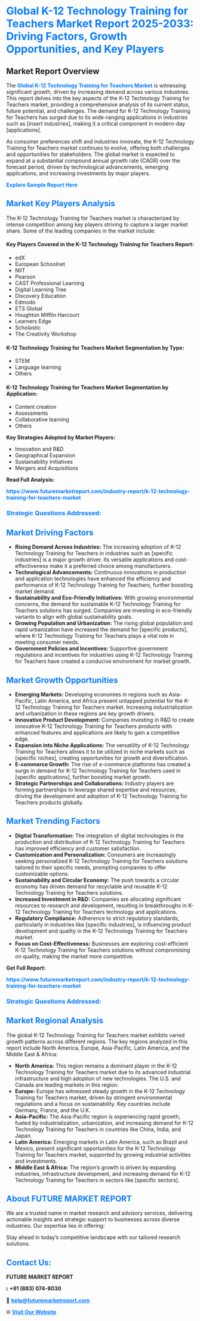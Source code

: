 <h1 style="color: #007BFF;">Global K-12 Technology Training for Teachers Market Report 2025-2033: Driving Factors, Growth Opportunities, and Key Players</h1>

<section id="overview">
<h2>Market Report Overview</h2>
<p>The <a href="https://www.futuremarketreport.com/industry-report/k-12-technology-training-for-teachers-market" style="color: #007BFF; text-decoration: none;"><strong>Global K-12 Technology Training for Teachers Market</strong></a> is witnessing significant growth, driven by increasing demand across various industries. This report delves into the key aspects of the K-12 Technology Training for Teachers market, providing a comprehensive analysis of its current status, future potential, and challenges. The demand for K-12 Technology Training for Teachers has surged due to its wide-ranging applications in industries such as [insert industries], making it a critical component in modern-day [applications].</p>
<p>As consumer preferences shift and industries innovate, the K-12 Technology Training for Teachers market continues to evolve, offering both challenges and opportunities for stakeholders. The global market is expected to expand at a substantial compound annual growth rate (CAGR) over the forecast period, driven by technological advancements, emerging applications, and increasing investments by major players.</p>
</section>

<section id="overview">
<p><a href="https://www.futuremarketreport.com/request-sample/reportId=107396" style="color: #007BFF; text-decoration: none;"><strong>Explore Sample Report Here</strong></a></p>
</section>

<section id="key-players">
<h2 style="color: #007BFF;">Market Key Players Analysis</h2>
<p>The K-12 Technology Training for Teachers market is characterized by intense competition among key players striving to capture a larger market share. Some of the leading companies in the market include:</p>
<h4>Key Players Covered in the K-12 Technology Training for Teachers Report:</h4>
<ul><li>edX</li><li>European Schoolnet</li><li>NIIT</li><li>Pearson</li><li>CAST Professional Learning</li><li>Digital Learning Tree</li><li>Discovery Education</li><li>Edmodo</li><li>ETS Global</li><li>Houghton Mifflin Harcourt</li><li>Learners Edge</li><li>Scholastic</li><li>The Creativity Workshop</li></ul>
<h4>K-12 Technology Training for Teachers Market Segmentation by Type:</h4>
<ul><li>STEM</li><li>Language learning</li><li>Others</li></ul>

<h4>K-12 Technology Training for Teachers Market Segmentation by Application:</h4>
<ul><li>Content creation</li><li>Assessments</li><li>Collaborative learning</li><li>Others</li></ul>
<p><strong>Key Strategies Adopted by Market Players:</strong></p>
<ul>
<li>Innovation and R&D</li>
<li>Geographical Expansion</li>
<li>Sustainability Initiatives</li>
<li>Mergers and Acquisitions</li>
</ul>
</section>

<section>
<p><strong>Read Full Analysis: </strong></p><a href="https://www.futuremarketreport.com/industry-report/k-12-technology-training-for-teachers-market" style="color: #007BFF; text-decoration: none;"><strong>https://www.futuremarketreport.com/industry-report/k-12-technology-training-for-teachers-market</strong></a>
<h3 style="color: #007BFF;">Strategic Questions Addressed:</h3>
</section>

<section id="driving-factors">
<h2 style="color: #007BFF;">Market Driving Factors</h2>
<ul>
<li><strong>Rising Demand Across Industries:</strong> The increasing adoption of K-12 Technology Training for Teachers in industries such as [specific industries] is a major growth driver. Its versatile applications and cost-effectiveness make it a preferred choice among manufacturers.</li>
<li><strong>Technological Advancements:</strong> Continuous innovations in production and application technologies have enhanced the efficiency and performance of K-12 Technology Training for Teachers, further boosting market demand.</li>
<li><strong>Sustainability and Eco-Friendly Initiatives:</strong> With growing environmental concerns, the demand for sustainable K-12 Technology Training for Teachers solutions has surged. Companies are investing in eco-friendly variants to align with global sustainability goals.</li>
<li><strong>Growing Population and Urbanization:</strong> The rising global population and rapid urbanization have increased the demand for [specific products], where K-12 Technology Training for Teachers plays a vital role in meeting consumer needs.</li>
<li><strong>Government Policies and Incentives:</strong> Supportive government regulations and incentives for industries using K-12 Technology Training for Teachers have created a conducive environment for market growth.</li>
</ul>
</section>

<section id="growth-opportunities">
<h2 style="color: #007BFF;">Market Growth Opportunities</h2>
<ul>
<li><strong>Emerging Markets:</strong> Developing economies in regions such as Asia-Pacific, Latin America, and Africa present untapped potential for the K-12 Technology Training for Teachers market. Increasing industrialization and urbanization in these regions are key growth drivers.</li>
<li><strong>Innovative Product Development:</strong> Companies investing in R&D to create innovative K-12 Technology Training for Teachers products with enhanced features and applications are likely to gain a competitive edge.</li>
<li><strong>Expansion into Niche Applications:</strong> The versatility of K-12 Technology Training for Teachers allows it to be utilized in niche markets such as [specific niches], creating opportunities for growth and diversification.</li>
<li><strong>E-commerce Growth:</strong> The rise of e-commerce platforms has created a surge in demand for K-12 Technology Training for Teachers used in [specific applications], further boosting market growth.</li>
<li><strong>Strategic Partnerships and Collaborations:</strong> Industry players are forming partnerships to leverage shared expertise and resources, driving the development and adoption of K-12 Technology Training for Teachers products globally.</li>
</ul>
</section>

<section id="trending-factors">
<h2 style="color: #007BFF;">Market Trending Factors</h2>
<ul>
<li><strong>Digital Transformation:</strong> The integration of digital technologies in the production and distribution of K-12 Technology Training for Teachers has improved efficiency and customer satisfaction.</li>
<li><strong>Customization and Personalization:</strong> Consumers are increasingly seeking personalized K-12 Technology Training for Teachers solutions tailored to their specific needs, prompting companies to offer customizable options.</li>
<li><strong>Sustainability and Circular Economy:</strong> The push towards a circular economy has driven demand for recyclable and reusable K-12 Technology Training for Teachers solutions.</li>
<li><strong>Increased Investment in R&D:</strong> Companies are allocating significant resources to research and development, resulting in breakthroughs in K-12 Technology Training for Teachers technology and applications.</li>
<li><strong>Regulatory Compliance:</strong> Adherence to strict regulatory standards, particularly in industries like [specific industries], is influencing product development and quality in the K-12 Technology Training for Teachers market.</li>
<li><strong>Focus on Cost-Effectiveness:</strong> Businesses are exploring cost-efficient K-12 Technology Training for Teachers solutions without compromising on quality, making the market more competitive.</li>
</ul>
</section>

<section>
<p><strong>Get Full Report: </strong></p><a href="https://www.futuremarketreport.com/industry-report/k-12-technology-training-for-teachers-market" style="color: #007BFF; text-decoration: none;"><strong>https://www.futuremarketreport.com/industry-report/k-12-technology-training-for-teachers-market</strong></a>
<h3 style="color: #007BFF;">Strategic Questions Addressed:</h3>
</section>


<section id="regional-analysis">
<h2 style="color: #007BFF;">Market Regional Analysis</h2>
<p>The global K-12 Technology Training for Teachers market exhibits varied growth patterns across different regions. The key regions analyzed in this report include North America, Europe, Asia-Pacific, Latin America, and the Middle East & Africa:</p>
<ul>
<li><strong>North America:</strong> This region remains a dominant player in the K-12 Technology Training for Teachers market due to its advanced industrial infrastructure and high adoption of new technologies. The U.S. and Canada are leading markets in this region.</li>
<li><strong>Europe:</strong> Europe has witnessed steady growth in the K-12 Technology Training for Teachers market, driven by stringent environmental regulations and a focus on sustainability. Key countries include Germany, France, and the U.K.</li>
<li><strong>Asia-Pacific:</strong> The Asia-Pacific region is experiencing rapid growth, fueled by industrialization, urbanization, and increasing demand for K-12 Technology Training for Teachers in countries like China, India, and Japan.</li>
<li><strong>Latin America:</strong> Emerging markets in Latin America, such as Brazil and Mexico, present significant opportunities for the K-12 Technology Training for Teachers market, supported by growing industrial activities and investments.</li>
<li><strong>Middle East & Africa:</strong> The region’s growth is driven by expanding industries, infrastructure development, and increasing demand for K-12 Technology Training for Teachers in sectors like [specific sectors].</li>
</ul>
</section>

<footer>
<h2 style="color: #007BFF;">About FUTURE MARKET REPORT</h2>
<p>We are a trusted name in market research and advisory services, delivering actionable insights and strategic support to businesses across diverse industries. Our expertise lies in offering:</p>

<p>Stay ahead in today’s competitive landscape with our tailored research solutions.</p>

<h2 style="color: #007BFF;">Contact Us:</h2>
<p><strong>FUTURE MARKET REPORT</strong></p>
<p>📞 <strong>+91 (883) 074-8030</strong></p>
<p>📧 <strong><a href="mailto:help@futuremarketreport.com" style="color: #007BFF;">help@futuremarketreport.com</a></strong></p>
<p>🌐 <strong><a href="https://www.futuremarketreport.com/" style="color: #007BFF;">Visit Our Website</a></strong></p>
</footer>